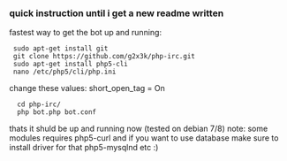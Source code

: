 ### quick instruction until i get a new readme written

fastest way to get the bot up and running:
 ```
  sudo apt-get install git
  git clone https://github.com/g2x3k/php-irc.git
  sudo apt-get install php5-cli
  nano /etc/php5/cli/php.ini
```
change these values:
  short_open_tag = On
```
  cd php-irc/
  php bot.php bot.conf
```

thats it shuld be up and running now (tested on debian 7/8)
note: some modules requires php5-curl and if you want to use database make sure to install driver for that php5-mysqlnd etc :)
